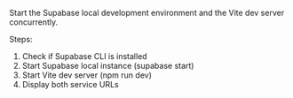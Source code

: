 Start the Supabase local development environment and the Vite dev server concurrently.

Steps:
1. Check if Supabase CLI is installed
2. Start Supabase local instance (supabase start)
3. Start Vite dev server (npm run dev)
4. Display both service URLs
